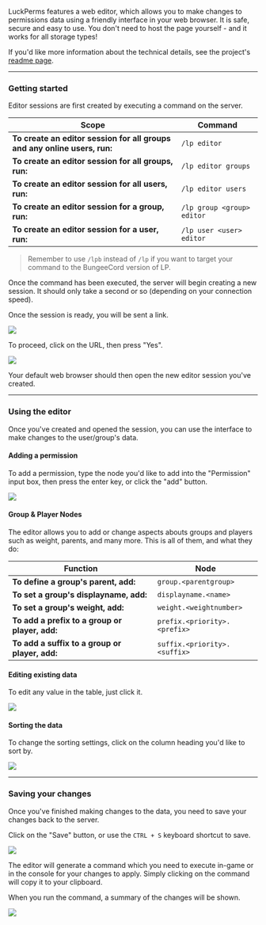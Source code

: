 LuckPerms features a web editor, which allows you to make changes to permissions data using a friendly interface in your web browser. It is safe, secure and easy to use. You don't need to host the page yourself - and it works for all storage types!

If you'd like more information about the technical details, see the project's [readme page](https://github.com/lucko/LuckPermsWeb/blob/master/editor/README.md).

___

### Getting started

Editor sessions are first created by executing a command on the server.


| Scope                                                                     | Command                    |
|---------------------------------------------------------------------------|----------------------------|
| **To create an editor session for all groups and any online users, run:** | `/lp editor`               |
| **To create an editor session for all groups, run:**                      | `/lp editor groups`         |
| **To create an editor session for all users, run:**                       | `/lp editor users`        |
| **To create an editor session for a group, run:**                         | `/lp group <group> editor` |
| **To create an editor session for a user, run:**                          | `/lp user <user> editor`   |

> Remember to use `/lpb` instead of `/lp` if you want to target your command to the BungeeCord version of LP.

Once the command has been executed, the server will begin creating a new session. It should only take a second or so (depending on your connection speed).

Once the session is ready, you will be sent a link.

![](https://i.imgur.com/fvNzH9B.png)

To proceed, click on the URL, then press "Yes".

![](https://i.imgur.com/qGiG2cl.png)

Your default web browser should then open the new editor session you've created.

___

### Using the editor

Once you've created and opened the session, you can use the interface to make changes to the user/group's data.

#### Adding a permission

To add a permission, type the node you'd like to add into the "Permission" input box, then press the enter key, or click the "add" button.

![](https://giant.gfycat.com/TerrificAccomplishedIndusriverdolphin.gif)

#### Group & Player Nodes

The editor allows you to add or change aspects abouts groups and players such as weight, parents, and many more.
This is all of them, and what they do:

| Function                                                                  | Node                         |
|---------------------------------------------------------------------------|------------------------------|
| **To define a group's parent, add:**                                      | `group.<parentgroup>`        |
| **To set a group's displayname, add:**                                    | `displayname.<name>`         |
| **To set a group's weight, add:**                                         | `weight.<weightnumber>`      |
| **To add a prefix to a group or player, add:**                            | `prefix.<priority>.<prefix>` |
| **To add a suffix to a group or player, add:**                            | `suffix.<priority>.<suffix>` |


#### Editing existing data

To edit any value in the table, just click it.

![](https://giant.gfycat.com/FirmLightheartedAddax.gif)

#### Sorting the data

To change the sorting settings, click on the column heading you'd like to sort by.

![](https://giant.gfycat.com/PastFinishedCougar.gif)

___

### Saving your changes

Once you've finished making changes to the data, you need to save your changes back to the server.

Click on the "Save" button, or use the `CTRL + S` keyboard shortcut to save.

![](https://giant.gfycat.com/NegativeIncompleteCougar.gif)

The editor will generate a command which you need to execute in-game or in the console for your changes to apply. Simply clicking on the command will copy it to your clipboard.

When you run the command, a summary of the changes will be shown.

![](https://i.imgur.com/dXbpjQ9.png)
